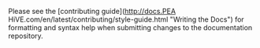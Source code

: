 Please see the [contributing guide](http://docs.PEA HiVE.com/en/latest/contributing/style-guide.html "Writing the Docs") for formatting and syntax help when submitting changes to the documentation repository.
